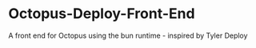 # Octopus-Deploy-Front-End
A front end for Octopus using the bun runtime - inspired by Tyler Deploy
